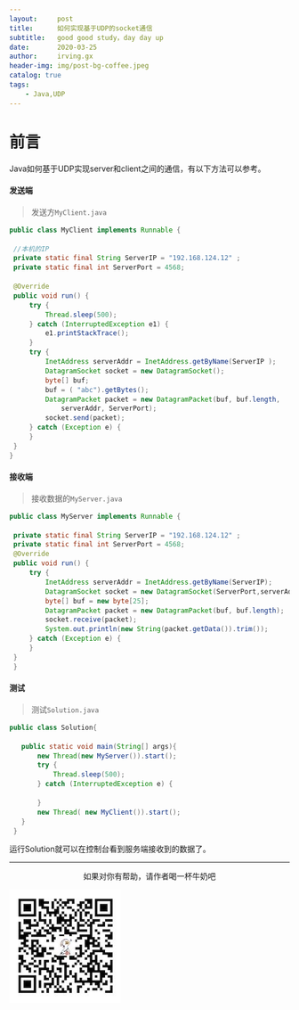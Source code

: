 ```yaml
---
layout:     post
title:      如何实现基于UDP的socket通信
subtitle:   good good study，day day up
date:       2020-03-25
author:     irving.gx
header-img: img/post-bg-coffee.jpeg
catalog: true
tags:
    - Java,UDP
---
```



# 前言
Java如何基于UDP实现server和client之间的通信，有以下方法可以参考。


#### 发送端

   > 发送方`MyClient.java`
   ```java
   public class MyClient implements Runnable {

    //本机的IP
    private static final String ServerIP = "192.168.124.12" ;
    private static final int ServerPort = 4568;

    @Override
    public void run() {
        try {
            Thread.sleep(500);
        } catch (InterruptedException e1) {
            e1.printStackTrace();
        }
        try {
            InetAddress serverAddr = InetAddress.getByName(ServerIP );
            DatagramSocket socket = new DatagramSocket();
            byte[] buf;
            buf = ( "abc").getBytes();
            DatagramPacket packet = new DatagramPacket(buf, buf.length,
                serverAddr, ServerPort);
            socket.send(packet);
        } catch (Exception e) {
        }
    }
  }
   ```
#### 接收端

   > 接收数据的`MyServer.java`
   ```java
   public class MyServer implements Runnable {

    private static final String ServerIP = "192.168.124.12" ;
    private static final int ServerPort = 4568;
    @Override
    public void run() {
        try {
            InetAddress serverAddr = InetAddress.getByName(ServerIP);
            DatagramSocket socket = new DatagramSocket(ServerPort,serverAddr);
            byte[] buf = new byte[25];
            DatagramPacket packet = new DatagramPacket(buf, buf.length);
            socket.receive(packet);
            System.out.println(new String(packet.getData()).trim());
        } catch (Exception e) {
        }
    }
    }
   ```
#### 测试

   > 测试`Solution.java`
   ```java
   public class Solution{
    
      public static void main(String[] args){
          new Thread(new MyServer()).start();
          try {
              Thread.sleep(500);
          } catch (InterruptedException e) {

          }
          new Thread( new MyClient()).start();
      }
    }
   ```
    
运行Solution就可以在控制台看到服务端接收到的数据了。
  - - -
  <p align="center">如果对你有帮助，请作者喝一杯牛奶吧</p>
     
 ![image](https://raw.githubusercontent.com/GuoXinsayhello/GuoXinsayhello.github.io/master/img/wepay.jpg)
 
 


 
 
 
 
 
 
 
 
 
 
 
 
 
 
 
 
 
 
 
 
 
 
 
  



        
  
  
  


 
 






